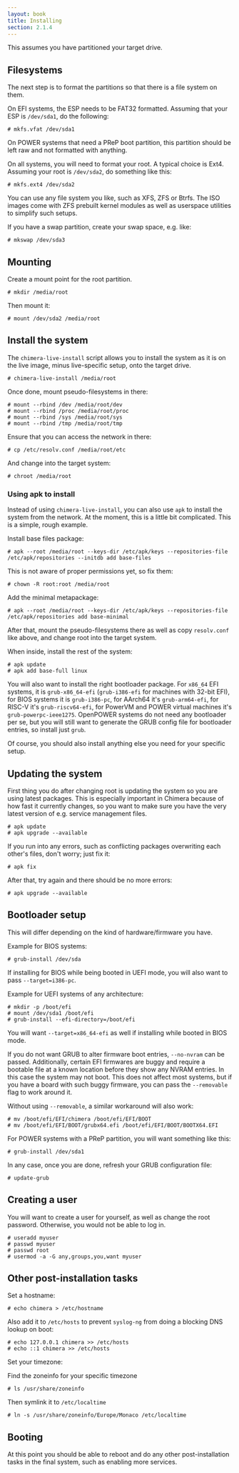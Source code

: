 ```yaml
---
layout: book
title: Installing
section: 2.1.4
---
```


This assumes you have partitioned your target drive.

## Filesystems

The next step is to format the partitions so that there is a file
system on them.

On EFI systems, the ESP needs to be FAT32 formatted. Assuming that
your ESP is `/dev/sda1`, do the following:

```
# mkfs.vfat /dev/sda1
```

On POWER systems that need a PReP boot partition, this partition
should be left raw and not formatted with anything.

On all systems, you will need to format your root. A typical choice
is Ext4. Assuming your root is `/dev/sda2`, do something like this:

```
# mkfs.ext4 /dev/sda2
```

You can use any file system you like, such as XFS, ZFS or Btrfs.
The ISO images come with ZFS prebuilt kernel modules as well as
userspace utilities to simplify such setups.

If you have a swap partition, create your swap space, e.g. like:

```
# mkswap /dev/sda3
```

## Mounting

Create a mount point for the root partition.

```
# mkdir /media/root
```

Then mount it:

```
# mount /dev/sda2 /media/root
```

## Install the system

The `chimera-live-install` script allows you to install the
system as it is on the live image, minus live-specific setup,
onto the target drive.

```
# chimera-live-install /media/root
```

Once done, mount pseudo-filesystems in there:

```
# mount --rbind /dev /media/root/dev
# mount --rbind /proc /media/root/proc
# mount --rbind /sys /media/root/sys
# mount --rbind /tmp /media/root/tmp
```

Ensure that you can access the network in there:

```
# cp /etc/resolv.conf /media/root/etc
```

And change into the target system:

```
# chroot /media/root
```

### Using apk to install

Instead of using `chimera-live-install`, you can also use `apk`
to install the system from the network. At the moment, this is a
little bit complicated. This is a simple, rough example.

Install base files package:

```
# apk --root /media/root --keys-dir /etc/apk/keys --repositories-file /etc/apk/repositories --initdb add base-files
```

This is not aware of proper permissions yet, so fix them:

```
# chown -R root:root /media/root
```

Add the minimal metapackage:

```
# apk --root /media/root --keys-dir /etc/apk/keys --repositories-file /etc/apk/repositories add base-minimal
```

After that, mount the pseudo-filesystems there as well as copy
`resolv.conf` like above, and change root into the target system.

When inside, install the rest of the system:

```
# apk update
# apk add base-full linux
```

You will also want to install the right bootloader package. For
`x86_64` EFI systems, it is `grub-x86_64-efi` (`grub-i386-efi`
for machines with 32-bit EFI), for BIOS systems it is `grub-i386-pc`,
for AArch64 it's `grub-arm64-efi`, for RISC-V it's `grub-riscv64-efi`,
for PowerVM and POWER virtual machines it's `grub-powerpc-ieee1275`.
OpenPOWER systems do not need any bootloader per se, but you will
still want to generate the GRUB config file for bootloader entries,
so install just `grub`.

Of course, you should also install anything else you need for your
specific setup.

## Updating the system

First thing you do after changing root is updating the system so you
are using latest packages. This is especially important in Chimera
because of how fast it currently changes, so you want to make sure
you have the very latest version of e.g. service management files.

```
# apk update
# apk upgrade --available
```

If you run into any errors, such as conflicting packages overwriting
each other's files, don't worry; just fix it:

```
# apk fix
```

After that, try again and there should be no more errors:

```
# apk upgrade --available
```

## Bootloader setup

This will differ depending on the kind of hardware/firmware you have.

Example for BIOS systems:

```
# grub-install /dev/sda
```

If installing for BIOS while being booted in UEFI mode, you will also
want to pass `--target=i386-pc`.

Example for UEFI systems of any architecture:

```
# mkdir -p /boot/efi
# mount /dev/sda1 /boot/efi
# grub-install --efi-directory=/boot/efi
```

You will want `--target=x86_64-efi` as well if installing while booted
in BIOS mode.

If you do not want GRUB to alter firmware boot entries, `--no-nvram` can be
passed. Additionally, certain EFI firmwares are buggy and require a bootable
file at a known location before they show any NVRAM entries. In this case
the system may not boot. This does not affect most systems, but if you have
a board with such buggy firmware, you can pass the `--removable` flag to
work around it.

Without using `--removable`, a similar workaround will also work:

```
# mv /boot/efi/EFI/chimera /boot/efi/EFI/BOOT
# mv /boot/efi/EFI/BOOT/grubx64.efi /boot/efi/EFI/BOOT/BOOTX64.EFI
```

For POWER systems with a PReP partition, you will want something like this:

```
# grub-install /dev/sda1
```

In any case, once you are done, refresh your GRUB configuration file:

```
# update-grub
```

## Creating a user

You will want to create a user for yourself, as well as change the root
password. Otherwise, you would not be able to log in.

```
# useradd myuser
# passwd myuser
# passwd root
# usermod -a -G any,groups,you,want myuser
```

## Other post-installation tasks

Set a hostname:

```
# echo chimera > /etc/hostname
```

Also add it to `/etc/hosts` to prevent `syslog-ng` from doing a blocking
DNS lookup on boot:

```
# echo 127.0.0.1 chimera >> /etc/hosts
# echo ::1 chimera >> /etc/hosts
```

Set your timezone:

Find the zoneinfo for your specific timezone

```
# ls /usr/share/zoneinfo
```

Then symlink it to `/etc/localtime`

```
# ln -s /usr/share/zoneinfo/Europe/Monaco /etc/localtime
```

## Booting

At this point you should be able to reboot and do any other post-installation
tasks in the final system, such as enabling more services.
